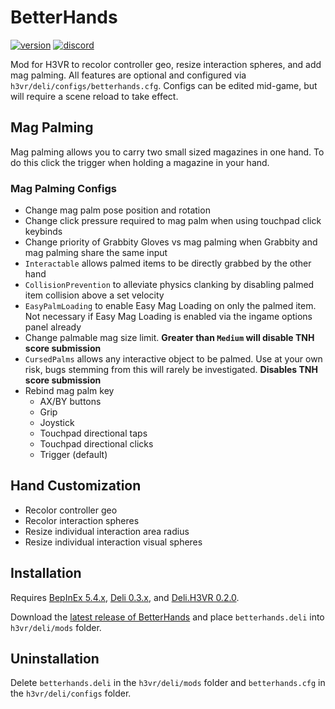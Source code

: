 # BetterHands
[![version](https://img.shields.io/github/v/release/Maiq-The-Dude/BetterHands?&label=version&style=flat-square)](https://github.com/Maiq-The-Dude/BetterHands/releases/latest) [![discord](https://img.shields.io/discord/777351065950879744?label=&logo=discord&logoColor=ffffff&color=7389D8&labelColor=6A7EC2&style=flat-square)](https://discord.gg/g8xeFyt42j)

Mod for H3VR to recolor controller geo, resize interaction spheres, and add mag palming.
All features are optional and configured via `h3vr/deli/configs/betterhands.cfg`. Configs can be edited mid-game, but will require a scene reload to take effect.

## Mag Palming
Mag palming allows you to carry two small sized magazines in one hand. To do this click the trigger when holding a magazine in your hand.

### Mag Palming Configs
- Change mag palm pose position and rotation
- Change click pressure required to mag palm when using touchpad click keybinds
- Change priority of Grabbity Gloves vs mag palming when Grabbity and mag palming share the same input
- `Interactable` allows palmed items to be directly grabbed by the other hand
- `CollisionPrevention` to alleviate physics clanking by disabling palmed item collision above a set velocity
- `EasyPalmLoading` to enable Easy Mag Loading on only the palmed item. Not necessary if Easy Mag Loading is enabled via the ingame options panel already
- Change palmable mag size limit. **Greater than `Medium` will disable TNH score submission**
- `CursedPalms` allows any interactive object to be palmed. Use at your own risk, bugs stemming from this will rarely be investigated. **Disables TNH score submission**
- Rebind mag palm key
  - AX/BY buttons
  - Grip
  - Joystick
  - Touchpad directional taps
  - Touchpad directional clicks
  - Trigger (default)

## Hand Customization
- Recolor controller geo
- Recolor interaction spheres
- Resize individual interaction area radius
- Resize individual interaction visual spheres

## Installation
Requires [BepInEx 5.4.x](https://github.com/BepInEx/BepInEx/releases/latest), [Deli 0.3.x](https://github.com/Deli-Collective/Deli/releases), and [Deli.H3VR 0.2.0](https://github.com/Deli-Collective/Deli.H3VR/releases/tag/v0.2.0).

Download the [latest release of BetterHands](https://github.com/Maiq-The-Dude/BetterHands/releases/latest) and place `betterhands.deli` into `h3vr/deli/mods` folder.

## Uninstallation
Delete `betterhands.deli` in the `h3vr/deli/mods` folder and `betterhands.cfg` in the `h3vr/deli/configs` folder.
